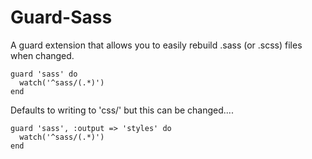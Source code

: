 # Guard-Sass

A guard extension that allows you to easily rebuild .sass (or .scss) files when changed.

    guard 'sass' do
      watch('^sass/(.*)')
    end

Defaults to writing to 'css/' but this can be changed....

    guard 'sass', :output => 'styles' do
      watch('^sass/(.*)')
    end

